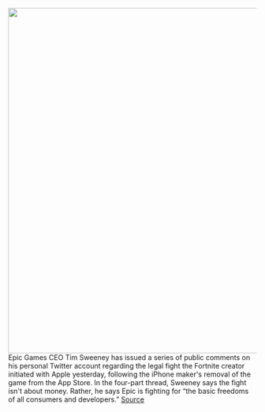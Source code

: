 <img src='https://cdn.vox-cdn.com/thumbor/qWgc7fUt3ZWR09UZg5ZP5AkQxXg=/0x0:4268x3000/1200x800/filters:focal(1285x429:1967x1111)/cdn.vox-cdn.com/uploads/chorus_image/image/67206907/1155583303.jpg.0.jpg' width='700px' /><br/>
Epic Games CEO Tim Sweeney has issued a series of public comments on his personal Twitter account regarding the legal fight the Fortnite creator initiated with Apple yesterday, following the iPhone maker's removal of the game from the App Store. In the four-part thread, Sweeney says the fight isn't about money. Rather, he says Epic is fighting for “the basic freedoms of all consumers and developers.”
<a href='https://www.theverge.com/2020/8/14/21369622/epic-ceo-tim-sweeney-apple-fortnite-lawsuit-ban-basic-freedoms-developers'> Source <a/>